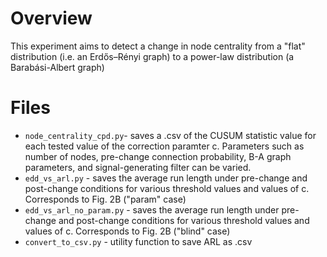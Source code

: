 # Overview

This experiment aims to detect a change in node centrality from a "flat" distribution (i.e. an Erdős–Rényi graph) to a power-law distribution (a Barabási-Albert graph)

# Files

- `node_centrality_cpd.py`- saves a .csv of the CUSUM statistic value for each tested value of the correction paramter c. Parameters such as number of nodes, pre-change connection probability, B-A graph parameters, and
signal-generating filter can be varied.
- `edd_vs_arl.py` - saves the average run length under pre-change and post-change conditions for various threshold values and values of c. Corresponds to Fig. 2B ("param" case)
- `edd_vs_arl_no_param.py` - saves the average run length under pre-change and post-change conditions for various threshold values and values of c. Corresponds to Fig. 2B ("blind" case)
- `convert_to_csv.py` - utility function to save ARL as .csv
